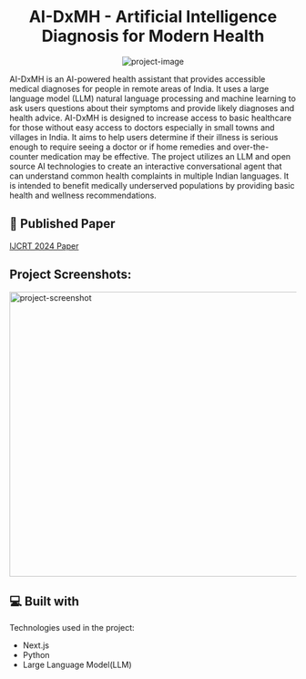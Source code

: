 <h1 align="center" id="title">AI-DxMH - Artificial Intelligence Diagnosis for Modern Health</h1>

<p align="center"><img src="https://socialify.git.ci/Vaishakgkumar/AI-DxMH-Artificial-Intelligence-Diagnosis-for-Modern-Health/image?description=1&amp;descriptionEditable=&amp;font=Bitter&amp;language=1&amp;name=1&amp;owner=1&amp;pattern=Floating%20Cogs&amp;stargazers=1&amp;theme=Auto" alt="project-image"></p>

<p id="description">AI-DxMH is an AI-powered health assistant that provides accessible medical diagnoses for people in remote areas of India. It uses a large language model (LLM) natural language processing and machine learning to ask users questions about their symptoms and provide likely diagnoses and health advice. AI-DxMH is designed to increase access to basic healthcare for those without easy access to doctors especially in small towns and villages in India. It aims to help users determine if their illness is serious enough to require seeing a doctor or if home remedies and over-the-counter medication may be effective. The project utilizes an LLM and open source AI technologies to create an interactive conversational agent that can understand common health complaints in multiple Indian languages. It is intended to benefit medically underserved populations by providing basic health and wellness recommendations.</p>

<h2>🚀 Published Paper </h2>

[IJCRT 2024 Paper](https://www.ijcrt.org/papers/IJCRT2401211.pdf)

<h2>Project Screenshots:</h2>

<img src="https://github.com/Vaishakgkumar/AI-DxMH-Artificial-Intelligence-Diagnosis-for-Modern-Health/assets/70128944/e3f9feea-a925-48d3-a75f-cd79bc380530" alt="project-screenshot" width="700" height="500">

  
<h2>💻 Built with</h2>

Technologies used in the project:

*   Next.js
*   Python
*   Large Language Model(LLM)

